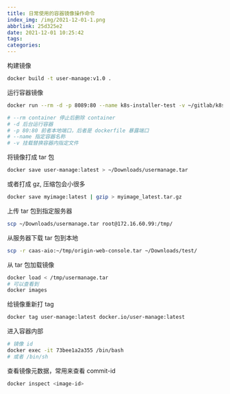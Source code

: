```yaml
---
title: 日常使用的容器镜像操作命令
index_img: /img/2021-12-01-1.png
abbrlink: 25d325e2
date: 2021-12-01 10:25:42
tags:
categories:
---
```


构建镜像

```sh
docker build -t user-manage:v1.0 .
```

运行容器镜像

```sh
docker run --rm -d -p 8089:80 --name k8s-installer-test -v ~/gitlab/k8s-installer-ui/dist:/usr/share/nginx/html -v ~/default.conf:/etc/nginx/conf.d/default.conf nginx

# --rm container 停止后删除 container
# -d 后台运行容器
# -p 80:80 前者本地端口，后者是 dockerfile 暴露端口
# --name 指定容器名称
# -v 挂载替换容器内指定文件
```

将镜像打成 tar 包

```sh
docker save user-manage:latest > ~/Downloads/usermanage.tar
```

或者打成 gz, 压缩包会小很多

```sh
docker save myimage:latest | gzip > myimage_latest.tar.gz
```

上传 tar 包到指定服务器

```sh
scp ~/Downloads/usermanage.tar root@172.16.60.99:/tmp/
```

从服务器下载 tar 包到本地

```sh
scp -r caas-aio:~/tmp/origin-web-console.tar ~/Downloads/test/
```

从 tar 包加载镜像

```sh
docker load < /tmp/usermanage.tar
# 可以查看到
docker images 
```

给镜像重新打 tag

```sh
docker tag user-manage:latest docker.io/user-manage:latest
```

进入容器内部

```sh
# 镜像 id
docker exec -it 73bee1a2a355 /bin/bash
# 或者 /bin/sh
```

查看镜像元数据，常用来查看 commit-id

```sh
docker inspect <image-id>
```
